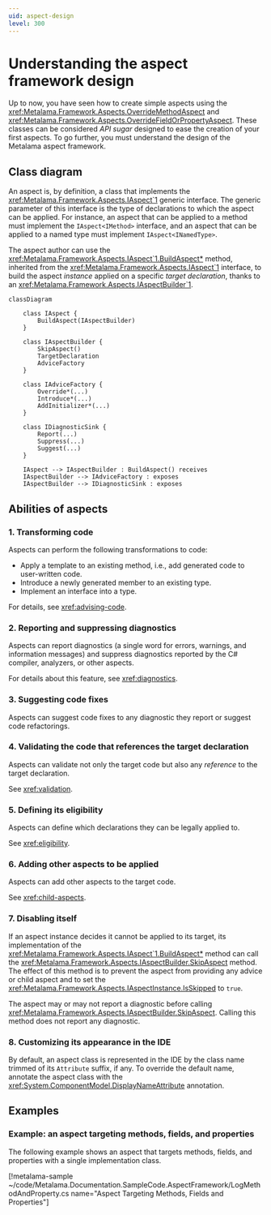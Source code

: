 ```yaml
---
uid: aspect-design
level: 300
---
```


# Understanding the aspect framework design

Up to now, you have seen how to create simple aspects using the <xref:Metalama.Framework.Aspects.OverrideMethodAspect> and <xref:Metalama.Framework.Aspects.OverrideFieldOrPropertyAspect>. These classes can be considered _API sugar_ designed to ease the creation of your first aspects. To go further, you must understand the design of the Metalama aspect framework.

## Class diagram

An aspect is, by definition, a class that implements the <xref:Metalama.Framework.Aspects.IAspect`1> generic interface. The generic parameter of this interface is the type of declarations to which the aspect can be applied. For instance, an aspect that can be applied to a method must implement the `IAspect<IMethod>` interface, and an aspect that can be applied to a named type must implement `IAspect<INamedType>`.

The aspect author can use the <xref:Metalama.Framework.Aspects.IAspect`1.BuildAspect*> method, inherited from the <xref:Metalama.Framework.Aspects.IAspect`1> interface, to build the aspect _instance_ applied on a specific _target declaration_, thanks to an <xref:Metalama.Framework.Aspects.IAspectBuilder`1>.

```mermaid
classDiagram

    class IAspect {
        BuildAspect(IAspectBuilder)
    }

    class IAspectBuilder {
        SkipAspect()
        TargetDeclaration
        AdviceFactory
    }

    class IAdviceFactory {
        Override*(...)
        Introduce*(...)
        AddInitializer*(...)
    }

    class IDiagnosticSink {
        Report(...)
        Suppress(...)
        Suggest(...)
    }

    IAspect --> IAspectBuilder : BuildAspect() receives
    IAspectBuilder --> IAdviceFactory : exposes
    IAspectBuilder --> IDiagnosticSink : exposes

```

## Abilities of aspects

### 1. Transforming code

Aspects can perform the following transformations to code:

* Apply a template to an existing method, i.e., add generated code to user-written code.
* Introduce a newly generated member to an existing type.
* Implement an interface into a type.

For details, see <xref:advising-code>.

### 2. Reporting and suppressing diagnostics

Aspects can report diagnostics (a single word for errors, warnings, and information messages) and suppress diagnostics reported by the C# compiler, analyzers, or other aspects.

For details about this feature, see <xref:diagnostics>.

### 3. Suggesting code fixes

Aspects can suggest code fixes to any diagnostic they report or suggest code refactorings.

### 4. Validating the code that references the target declaration

Aspects can validate not only the target code but also any _reference_ to the target declaration.

See <xref:validation>.

### 5. Defining its eligibility

Aspects can define which declarations they can be legally applied to.

See <xref:eligibility>.

### 6. Adding other aspects to be applied

Aspects can add other aspects to the target code.

See <xref:child-aspects>.

### 7. Disabling itself

If an aspect instance decides it cannot be applied to its target, its implementation of the <xref:Metalama.Framework.Aspects.IAspect`1.BuildAspect*> method can call the <xref:Metalama.Framework.Aspects.IAspectBuilder.SkipAspect> method. The effect of this method is to prevent the aspect from providing any advice or child aspect and to set the <xref:Metalama.Framework.Aspects.IAspectInstance.IsSkipped> to `true`.

The aspect may or may not report a diagnostic before calling <xref:Metalama.Framework.Aspects.IAspectBuilder.SkipAspect>. Calling this method does not report any diagnostic.

### 8. Customizing its appearance in the IDE

By default, an aspect class is represented in the IDE by the class name trimmed of its `Attribute` suffix, if any. To override the default name, annotate the aspect class with the <xref:System.ComponentModel.DisplayNameAttribute> annotation.

## Examples

### Example: an aspect targeting methods, fields, and properties

The following example shows an aspect that targets methods, fields, and properties with a single implementation class.

[!metalama-sample ~/code/Metalama.Documentation.SampleCode.AspectFramework/LogMethodAndProperty.cs name="Aspect Targeting Methods, Fields and Properties"]
